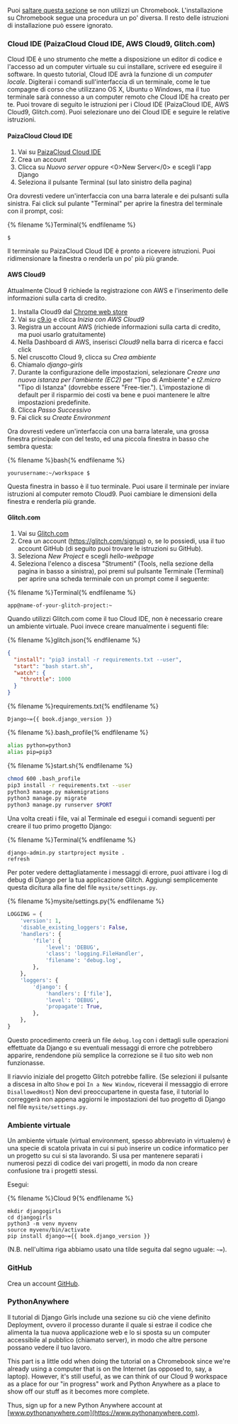 Puoi [saltare questa sezione](http://tutorial.djangogirls.org/en/installation/#install-python) se non utilizzi un Chromebook. L'installazione su Chromebook segue una procedura un po' diversa. Il resto delle istruzioni di installazione può essere ignorato.

### Cloud IDE (PaizaCloud Cloud IDE, AWS Cloud9, Glitch.com)

Cloud IDE è uno strumento che mette a disposizione un editor di codice e l'accesso ad un computer virtuale su cui installare, scrivere ed eseguire il software. In questo tutorial, Cloud IDE avrà la funzione di un *computer locale*. Digiterai i comandi sull'interfaccia di un terminale, come le tue compagne di corso che utilizzano OS X, Ubuntu o Windows, ma il tuo terminale sarà connesso a un computer remoto che Cloud IDE ha creato per te. Puoi trovare di seguito le istruzioni per i Cloud IDE (PaizaCloud IDE, AWS Cloud9, Glitch.com). Puoi selezionare uno dei Cloud IDE e seguire le relative istruzioni.

#### PaizaCloud Cloud IDE

1. Vai su [PaizaCloud Cloud IDE](https://paiza.cloud/)
2. Crea un account
3. Clicca su *Nuovo server* oppure <0>New Server</0> e scegli l'app Django
4. Seleziona il pulsante Terminal (sul lato sinistro della pagina)

Ora dovresti vedere un'interfaccia con una barra laterale e dei pulsanti sulla sinistra. Fai click sul pulante "Terminal" per aprire la finestra del terminale con il prompt, così:

{% filename %}Terminal{% endfilename %}

    $
    

Il terminale su PaizaCloud Cloud IDE è pronto a ricevere istruzioni. Puoi ridimensionare la finestra o renderla un po' più più grande.

#### AWS Cloud9

Attualmente Cloud 9 richiede la registrazione con AWS e l'inserimento delle informazioni sulla carta di credito.

1. Installa Cloud9 dal [Chrome web store](https://chrome.google.com/webstore/detail/cloud9/nbdmccoknlfggadpfkmcpnamfnbkmkcp)
2. Vai su [c9.io](https://c9.io) e clicca *Inizia con AWS Cloud9*
3. Registra un account AWS (richiede informazioni sulla carta di credito, ma puoi usarlo gratuitamente)
4. Nella Dashboard di AWS, inserisci *Cloud9* nella barra di ricerca e facci click
5. Nel cruscotto Cloud 9, clicca su *Crea ambiente*
6. Chiamalo *django-girls*
7. Durante la configurazione delle impostazioni, selezionare *Creare una nuova istanza per l'ambiente (EC2)* per "Tipo di Ambiente" e *t2.micro* "Tipo di Istanza" (dovrebbe essere "Free-tier."). L'impostazione di default per il risparmio dei costi va bene e puoi mantenere le altre impostazioni predefinite.
8. Clicca *Passo Successivo*
9. Fai click su *Create Environment*

Ora dovresti vedere un'interfaccia con una barra laterale, una grossa finestra principale con del testo, ed una piccola finestra in basso che sembra questa:

{% filename %}bash{% endfilename %}

    yourusername:~/workspace $
    

Questa finestra in basso è il tuo terminale. Puoi usare il terminale per inviare istruzioni al computer remoto Cloud9. Puoi cambiare le dimensioni della finestra e renderla più grande.

#### Glitch.com

1. Vai su [Glitch.com](https://glitch.com/)
2. Crea un account (https://glitch.com/signup) o, se lo possiedi, usa il tuo account GitHub (di seguito puoi trovare le istruzioni su GitHub).
3. Seleziona *New Project* e scegli *hello-webpage*
4. Seleziona l'elenco a discesa "Strumenti" (Tools, nella sezione della pagina in basso a sinistra), poi premi sul pulsante Terminale (Terminal) per aprire una scheda terminale con un prompt come il seguente:

{% filename %}Terminal{% endfilename %}

    app@name-of-your-glitch-project:~
    

Quando utilizzi Glitch.com come il tuo Cloud IDE, non è necessario creare un ambiente virtuale. Puoi invece creare manualmente i seguenti file:

{% filename %}glitch.json{% endfilename %}

```json
{
  "install": "pip3 install -r requirements.txt --user",
  "start": "bash start.sh",
  "watch": {
    "throttle": 1000
  }
}
```

{% filename %}requirements.txt{% endfilename %}

    Django~={{ book.django_version }}
    

{% filename %}.bash_profile{% endfilename %}

```bash
alias python=python3
alias pip=pip3
```

{% filename %}start.sh{% endfilename %}

```bash
chmod 600 .bash_profile
pip3 install -r requirements.txt --user
python3 manage.py makemigrations
python3 manage.py migrate
python3 manage.py runserver $PORT
```

Una volta creati i file, vai al Terminale ed esegui i comandi seguenti per creare il tuo primo progetto Django:

{% filename %}Terminal{% endfilename %}

    django-admin.py startproject mysite .
    refresh
    

Per poter vedere dettagliatamente i messaggi di errore, puoi attivare i log di debug di Django per la tua applicazione Glitch. Aggiungi semplicemente questa dicitura alla fine del file `mysite/settings.py`.

{% filename %}mysite/settings.py{% endfilename %}

```python
LOGGING = {
    'version': 1,
    'disable_existing_loggers': False,
    'handlers': {
        'file': {
            'level': 'DEBUG',
            'class': 'logging.FileHandler',
            'filename': 'debug.log',
        },
    },
    'loggers': {
        'django': {
            'handlers': ['file'],
            'level': 'DEBUG',
            'propagate': True,
        },
    },
}
```

Questo procedimento creerà un file `debug.log` con i dettagli sulle operazioni effettuate da Django e su eventuali messaggi di errore che potrebbero apparire, rendendone più semplice la correzione se il tuo sito web non funzionasse.

Il riavvio iniziale del progetto Glitch potrebbe fallire. (Se selezioni il pulsante a discesa in alto `Show` e poi `In a New Window`, riceverai il messaggio di errore `DisallowedHost`) Non devi preoccupartene in questa fase, il tutorial lo correggerà non appena aggiorni le impostazioni del tuo progetto di Django nel file `mysite/settings.py`.

### Ambiente virtuale

Un ambiente virtuale (virtual environment, spesso abbreviato in virtualenv) è una specie di scatola privata in cui si può inserire un codice informatico per un progetto su cui si sta lavorando. Si usa per mantenere separati i numerosi pezzi di codice dei vari progetti, in modo da non creare confusione tra i progetti stessi.

Esegui:

{% filename %}Cloud 9{% endfilename %}

    mkdir djangogirls
    cd djangogirls
    python3 -m venv myvenv
    source myvenv/bin/activate
    pip install django~={{ book.django_version }}
    

(N.B. nell'ultima riga abbiamo usato una tilde seguita dal segno uguale: `~=`).

### GitHub

Crea un account [GitHub](https://github.com).

### PythonAnywhere

Il tutorial di Django Girls include una sezione su ciò che viene definito Deployment, ovvero il processo durante il quale si estrae il codice che alimenta la tua nuova applicazione web e lo si sposta su un computer accessibile al pubblico (chiamato server), in modo che altre persone possano vedere il tuo lavoro.

This part is a little odd when doing the tutorial on a Chromebook since we're already using a computer that is on the Internet (as opposed to, say, a laptop). However, it's still useful, as we can think of our Cloud 9 workspace as a place for our "in progress" work and Python Anywhere as a place to show off our stuff as it becomes more complete.

Thus, sign up for a new Python Anywhere account at [www.pythonanywhere.com](https://www.pythonanywhere.com).